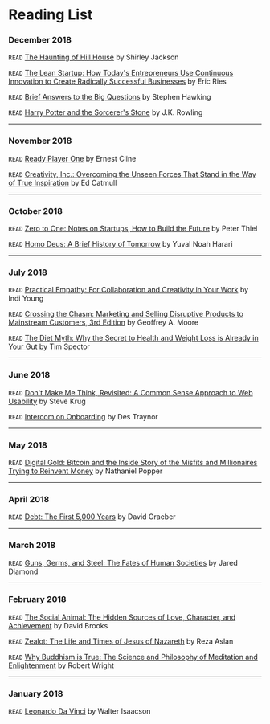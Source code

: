 # Reading List

### December 2018
`READ` [The Haunting of Hill House](https://www.amazon.com/Haunting-Hill-House-Penguin-Classics-ebook/dp/B004SS1MJI/ref=tmm_kin_swatch_0?_encoding=UTF8&qid=1545617649&sr=8-2) by Shirley Jackson

`READ` [The Lean Startup: How Today's Entrepreneurs Use Continuous Innovation to Create Radically Successful Businesses](https://www.amazon.com/Lean-Startup-Entrepreneurs-Continuous-Innovation/dp/0307887898/ref=sr_1_1_sspa?ie=UTF8&qid=1545617593&sr=8-1-spons&keywords=The+Lean+Startup&psc=1) by Eric Ries

`READ` [Brief Answers to the Big Questions](https://www.amazon.com/Brief-Answers-Questions-Stephen-Hawking/dp/1984819194/ref=asc_df_1984819194/?tag=hyprod-20&linkCode=df0&hvadid=312065538926&hvpos=1o1&hvnetw=g&hvrand=4958409437584931674&hvpone=&hvptwo=&hvqmt=&hvdev=c&hvdvcmdl=&hvlocint=&hvlocphy=9060297&hvtargid=pla-527434859021&psc=1) by Stephen Hawking

`READ` [Harry Potter and the Sorcerer's Stone](https://www.amazon.com/Harry-Potter-Sorcerers-Stone-Rowling/dp/059035342X/ref=tmm_pap_swatch_0?_encoding=UTF8&qid=&sr=) by J.K. Rowling

---

### November 2018
`READ` [Ready Player One](https://www.amazon.com/Ready-Player-One-Ernest-Cline/dp/030788743X/ref=tmm_hrd_swatch_0?_encoding=UTF8&qid=&sr=) by Ernest Cline

`READ` [Creativity, Inc.: Overcoming the Unseen Forces That Stand in the Way of True Inspiration](https://www.amazon.com/Creativity-Inc-Overcoming-Unseen-Inspiration/dp/0812993012/ref=tmm_hrd_swatch_0?_encoding=UTF8&qid=&sr=) by Ed Catmull

---

### October 2018
`READ` [Zero to One: Notes on Startups, How to Build the Future](https://www.amazon.com/Zero-One-Notes-Startups-Future/dp/0804139296/ref=tmm_hrd_swatch_0?_encoding=UTF8&qid=&sr=) by Peter Thiel

`READ` [Homo Deus: A Brief History of Tomorrow](https://www.amazon.com/Homo-Deus-Brief-History-Tomorrow/dp/0062464310/ref=tmm_hrd_swatch_0?_encoding=UTF8&qid=&sr=) by Yuval Noah Harari

---

### July 2018
`READ` [Practical Empathy: For Collaboration and Creativity in Your Work](https://www.amazon.com/Practical-Empathy-Collaboration-Creativity-Your/dp/1933820489) by Indi Young

`READ` [Crossing the Chasm: Marketing and Selling Disruptive Products to Mainstream Customers, 3rd Edition](https://www.amazon.com/Crossing-Chasm-3rd-Disruptive-Mainstream/dp/0062292986/ref=sr_1_1?s=books&ie=UTF8&qid=1532434280&sr=1-1&keywords=Crossing+the+chasm) by Geoffrey A. Moore

`READ` [The Diet Myth: Why the Secret to Health and Weight Loss is Already in Your Gut](https://www.amazon.com/Diet-Myth-Secret-Health-Already/dp/1468313614/ref=sr_1_1?s=books&ie=UTF8&qid=1532434465&sr=1-1&keywords=the+diet+myth) by Tim Spector

---

### June 2018
`READ` [Don't Make Me Think, Revisited: A Common Sense Approach to Web Usability](https://www.amazon.com/Dont-Make-Think-Revisited-Usability/dp/0321965515/ref=pd_lpo_sbs_14_t_0?_encoding=UTF8&psc=1&refRID=N12H4YAKDZ6WXBMCMHFY) by Steve Krug

`READ` [Intercom on Onboarding](https://www.amazon.com/Intercom-Onboarding-Traynor-ebook/dp/B01MXVC56I/ref=sr_1_1?ie=UTF8&qid=1529327403&sr=8-1&keywords=The+Elements+of+User+onboarding) by Des Traynor

---

### May 2018
`READ` [Digital Gold: Bitcoin and the Inside Story of the Misfits and Millionaires Trying to Reinvent Money](https://www.amazon.com/Digital-Gold-Bitcoin-Millionaires-Reinvent/dp/0062362496/ref=tmm_hrd_swatch_0?_encoding=UTF8&qid=1522752213&sr=1-1) by Nathaniel Popper

---

### April 2018
`READ` [Debt: The First 5,000 Years](https://www.amazon.com/Debt-Updated-Expanded-First-Years/dp/1612194192/ref=sr_1_1?ie=UTF8&qid=1522752008&sr=8-1&keywords=debt+the+first+5000+years) by David Graeber

---

### March 2018
`READ` [Guns, Germs, and Steel: The Fates of Human Societies](https://www.amazon.com/Guns-Germs-Steel-Fates-Societies/dp/0393061310/ref=mt_hardcover?_encoding=UTF8&me=) by Jared Diamond

---

### February 2018
`READ` [The Social Animal: The Hidden Sources of Love, Character, and Achievement](https://www.amazon.com/Social-Animal-Sources-Character-Achievement/dp/0812979370/ref=sr_1_1?s=books&ie=UTF8&qid=1522752086&sr=1-1&keywords=the+social+animal) by David Brooks

`READ` [Zealot: The Life and Times of Jesus of Nazareth](https://www.amazon.com/Zealot-Life-Times-Jesus-Nazareth/dp/0812981480/ref=sr_1_1_twi_pap_1?s=books&ie=UTF8&qid=1522752066&sr=1-1&keywords=zealot) by Reza Aslan

`READ` [Why Buddhism is True: The Science and Philosophy of Meditation and Enlightenment](https://www.amazon.com/Why-Buddhism-True-Philosophy-Enlightenment/dp/1439195455/ref=sr_1_1_twi_har_1?s=books&ie=UTF8&qid=1522752047&sr=1-1&keywords=why+buddhism+is+true) by Robert Wright

---

### January 2018
`READ` [Leonardo Da Vinci](https://www.amazon.com/Leonardo-Vinci-Walter-Isaacson/dp/1501139150/ref=sr_1_1_twi_har_1?s=books&ie=UTF8&qid=1522752097&sr=1-1&keywords=leonardo+da+vinci+walter+isaacson) by Walter Isaacson
